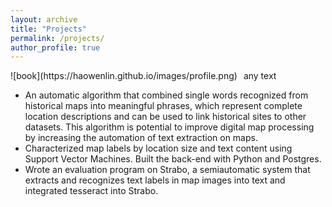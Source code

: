 ```yaml
---
layout: archive
title: "Projects"
permalink: /projects/
author_profile: true
---
```




<div style="float:left;margin:0 10px 10px 0" markdown="1">
    ![book](https://haowenlin.github.io/images/profile.png)

</div>
any text
   
* An automatic algorithm that combined single words recognized from historical maps into meaningful phrases, which represent complete location descriptions and can be used to link historical sites to other datasets. This algorithm is potential to improve digital map processing by increasing the automation of text extraction on maps.
* Characterized map labels by location size and text content using Support Vector Machines. Built the back-end with Python and Postgres. 
* Wrote an evaluation program on Strabo, a semi­automatic system that extracts and recognizes text labels in map images into text and integrated tesseract into Strabo.



